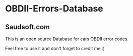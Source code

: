 # OBDII-Errors-Database
## Saudsoft.com

This is an open source Database for cars OBDII error codes.

Feel free to use it and don't forget to credit me :)
